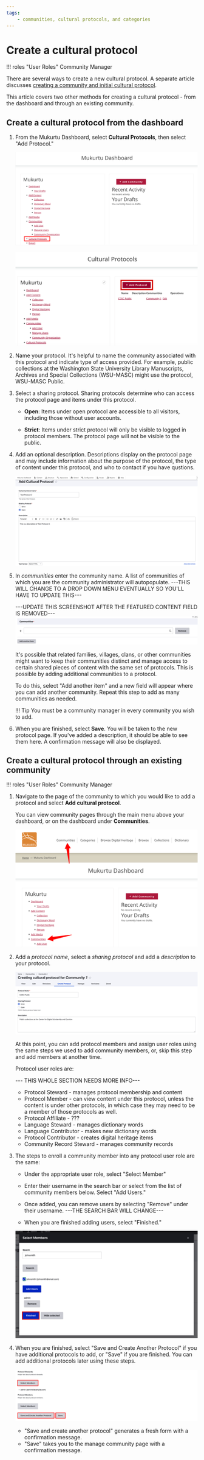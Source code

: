 ```yaml
---
tags:
    - communities, cultural protocols, and categories
---
```


# Create a cultural protocol

!!! roles "User Roles"
    Community Manager 

There are several ways to create a new cultural protocol. A separate article discusses [creating a community and initial cultural protocol](Create-a-community-and-initial-cultural-protocol.md).

This article covers two other methods for creating a cultural protocol - from the dashboard and through an existing community.

## Create a cultural protocol from the dashboard

1. From the Mukurtu Dashboard, select **Cultural Protocols**, then select "Add Protocol."

     ![A screeshot of the Mukurtu dashboard with a list of links to various functions and an arrow pointed at cultural protocols](../_embeds/create-protocol-01.png) 

     ![Screenshot of the Mukurtu cultural protocols view within the dashboard with a list of links to the left and a red button labeled Add Protocol with a plus sign to the right.](../_embeds/create-protocol-11.png) 

2. Name your protocol. It's helpful to name the community associated with this protocol and indicate type of access provided. For example, public collections at the Washington State University Library Manuscripts, Archives and Special Collections (WSU-MASC) might use the protocol, WSU-MASC Public.

3. Select a sharing protocol. Sharing protocols determine who can access the protocol page and items under this protocol.

    - **Open**: Items under open protocol are accessible to all visitors, including those without user accounts.

    - **Strict**: Items under strict protocol will only be visible to logged in protocol members. The protocol page will not be visible to the public.

4. Add an optional description. Descriptions display on the protocol page and may include information about the purpose of the protocol, the type of content under this protocol, and who to contact if you have qustions.

    ![Screenshot of the form used to create a new cultural protocol. The visible fields are protocol name, sharing protocol with any/all settings, and description](../_embeds/create-protocol-03.png)

5. In *communities* enter the community name. A list of communities of which you are the community administrator will autopopulate. ---THIS WILL CHANGE TO A DROP DOWN MENU EVENTUALLY SO YOU'LL HAVE TO UPDATE THIS--- 

    ---UPDATE THIS SCREENSHOT AFTER THE FEATURED CONTENT FIELD IS REMOVED---
    ![Screenshot of the communities field. There is a long text input field with grey button that says remove on the right hand side. Below that is a grey button that sayd add another item.](../_embeds/Createprotocol09.png) 

    It's possible that related families, villages, clans, or other communities might want to keep their communities distinct and manage access to certain shared pieces of content with the same set of protocols. This is possible by adding additional communities to a protocol.

    To do this, select "Add another item" and a new field will appear where you can add another community. Repeat this step to add as many communities as needed.

    !!! Tip
        You must be a community manager in every community you wish to add.

6. When you are finished, select **Save**. You will be taken to the new protocol page. If you've added a  description, it should be able to see them here. A confirmation message will also be displayed.

## Create a cultural protocol through an existing community

!!! roles "User Roles"
    Community Manager

1. Navigate to the page of the community to which you would like to add a protocol and select **Add cultural protocol**.

    You can view community pages through the main menu above your dashboard, or on the dashboard under **Communities**. 

    ![A screenshot of the Mukurtu dashboard with a list of links and red arrows pointing at the two ways to access communities.](../_embeds/create-protocol-20.png)

2. Add a *protocol name*, select a *sharing protocol* and add a *description* to your protocol. 

    ![Screen shot of the create protocol form. At the top is the protocol name field with text box, the sharing settings field with radio buttons next to two options labled strict and open, and the description field with large text box.](../_embeds/create-protocol-04.png)

    At this point, you can add protocol members and assign user roles using the same steps we used to add community members, or, skip this step and add members at another time.

    Protocol user roles are: 

      --- THIS WHOLE SECTION NEEDS MORE INFO---

    - Protocol Steward - manages protocol membership and content
    - Protocol Member - can view content under this protocol, unless the content is under other protocols, in which case they may need to be a member of those protocols as well.
    - Protocol Affiliate - ???
    - Language Steward - manages dictionary words 
    - Language Contributor - makes new dictionary words
    - Protocol Contributor - creates digital heritage items
    - Community Record Steward - manages community records

3. The steps to enroll a community member into any protocol user role are the same:

    -  Under the appropriate user role, select "Select Member"

    -  Enter their username in the search bar or select from the list of community members below. Select "Add Users." 
    - Once added, you can remove users by selecting "Remove" under their username. ---THE SEARCH BAR WILL CHANGE---
    - When you are finished adding users, select "Finished."

     ![Screenshot of the form for selecting protocol members. At the top is a search field and grey search button. Beneath that is a list of community members with a checkbox next to each name. Beneath that list is a blue button that says add users with a list of current users with grey buttons below their names that say remove. Below this is a blue button that says finished next to a grey button that says hide selected.](../_embeds//create-protocol-17.png)

4. When you are finished, select "Save and Create Another Protocol" if you have additional protocols to add, or "Save" if you are finished. You can add additional protocols later using these steps.

    ![Screenshot of the protocol stewards field title with a grey button that says select members highlighted with a red box, a list of current protocol stewards with a grey remove button below their names, and the protocol members field title with a grey select members box underneath.](../_embeds/create-community-08.png)

    - "Save and create another protocol" generates a fresh form with a confirmation message.
    - "Save" takes you to the manage community page with a confirmation message.
